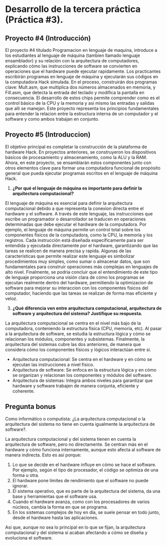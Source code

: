 # Desarrollo de la tercera práctica (Práctica #3).

## Proyecto #4 (Introducción)

El proyecto #4 titulado Programacion en lenguaje de maquina, introduce a los estudiantes al lenguaje de máquina (tambien llamado lenguaje ensamblador) y su relación con la arquitectura de computadores, explicando cómo las instrucciones de software se convierten en operaciones que el hardware puede ejecutar rapidamente. Los practicantes escribirán programas en lenguaje de máquina y ejecutarán sus códigos en la computadora Hack simulada. En el proceso, construirán dos programas clave: Mult.asm, que multiplica dos números almacenados en memoria, y Fill.asm, que detecta la entrada del teclado y modifica la pantalla en consecuencia. El desarrollo de estos chips permite comprender como es el control básico de la CPU y la memoria y asi mismo las entradas y salidas que alli se manejan. Este proyecto representa los principios fundamentales para entender la relacion entre la estructura interna de un computador y el software y como ambos trabajan en conjunto. 


## Proyecto #5 (Introduccion)

El objetivo principal es completar la construcción de la plataforma de hardware Hack. En proyectos anteriores, se construyeron los 
dispositivos básicos de procesamiento y almacenamiento, como la ALU y la RAM. Ahora, en este proyecto, se ensamblarán estos componentes 
junto con otros elementos clave para formar una computadora funcional de propósito general que pueda ejecutar programas escritos en el 
lenguaje de máquina Hack.


1. **¿Por qué el lenguaje de máquina es importante para definir la arquitectura computacional?**

El lenguaje de máquina es esencial para definir la arquitectura computacional debido a que representa la conexion directa entre el hardware y el software. A través de este lenguaje, las instrucciones que escribe un programador o desarrollador se traducen en operaciones determinadas que debe ejecutar el hardware de la computadora. Por ejemplo, el lenguaje de máquina permite un control total sobre los componentes físicos de la computadora, como la CPU, la memoria y los registros. Cada instrucción está diseñada específicamente para ser entendida y ejecutada directamente por el hardware, garantizando que las tareas se realicen de manera precisa y rapida.
Algunas de las caracteristicas que permite realizar este lenguaje es simbolizar procedimientos muy simples, como sumar o almacenar datos, que son fundamentales para construir operaciones más complejas en lenguajes de alto nivel. Finalmente, se podria concluir que el entendimiento de este tipo de lenguaje proporciona una visión clara de cómo los programas se ejecutan realmente dentro del hardware, permitiendo la optimizacion de software para mejorar su interaccion con los componentes fisicos del computador, haciendo que las tareas se realizan de forma mas eficiente y veloz.



3. **¿Qué diferencia ven entre arquitectura computacional, arquitectura de software y arquitectura del sistema? Justifique su respuesta.**

La arquitectura computacional se centra en el nivel más bajo de la computadora, conteniendo la estructura física (CPU, memoria, etc). Al pasar a la arquitectura de software, se estudia la 
estructura lógica y cómo se relacionan los módulos, componentes y subsistemas. Finalmente, la arquitectura del sistemas cubre las dos anteriores, de manera que considera cómo los componentes 
físicos y lógicos interactúan entre sí.

- Arquitectura computacional: Se centra en el hardware y en cómo se ejecutan las instrucciones a nivel físico.
- Arquitectura de software: Se enfoca en la estructura lógica y en cómo se organizan y relacionan los componentes y módulos del software.
- Arquitectura de sistemas: Integra ambos niveles para garantizar que hardware y software trabajen de manera conjunta, eficiente y coherente.


## Pregunta bonus
Como informático o computista: ¿La arquitectura computacional o la arquitectura del sistema no tiene en cuenta igualmente la arquitectura de software?.

 La arquitectura computacional y del sistema tienen en cuenta la arquitectura de software, pero no directamente. Se centran más en el hardware y cómo funciona internamente, aunque esto afecta al software de manera indirecta. Esto es así porque:

 1) Lo que se decide en el hardware influye en cómo se hace el software. Por ejemplo, según el tipo de procesador, el código se optimiza de una forma u otra.
 2) El hardware pone límites de rendimiento que el software no puede ignorar.
 3) El sistema operativo, que es parte de la arquitectura del sistema, da una base y herramientas que el software usa.
 4) Cuando el hardware avanza, como con los procesadores de varios núcleos, cambia la forma en que se programa.
 5) En los sistemas complejos de hoy en día, se suele pensar en todo junto, desde el hardware hasta las aplicaciones.

Así que, aunque no sea lo principal en lo que se fijan, la arquitectura computacional y del sistema sí acaban afectando a cómo se diseña y evoluciona el software.
